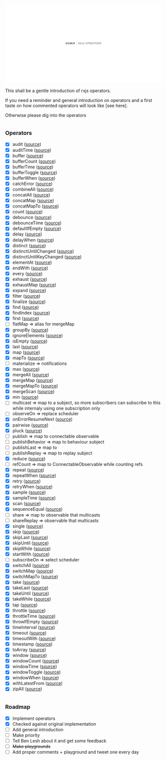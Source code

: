 ![Cover image](./cover.png)

This shall be a gentle introduction of rxjs operators.

If you need a reminder and general introduction on operators and a first taste on how commented operators will look like [see here].

Otherwise please dig into the operators

## <sub>Operators</sub>

- [x] audit ([source](https://rxjs-dev.firebaseapp.com/api/operators/audit))
- [x] auditTime ([source](https://rxjs-dev.firebaseapp.com/api/operators/auditTime))
- [x] buffer ([source](https://rxjs-dev.firebaseapp.com/api/operators/buffer))
- [x] bufferCount ([source](https://rxjs-dev.firebaseapp.com/api/operators/bufferCount))
- [x] bufferTime ([source](https://rxjs-dev.firebaseapp.com/api/operators/bufferTime))
- [x] bufferToggle ([source](https://rxjs-dev.firebaseapp.com/api/operators/bufferToggle))
- [x] bufferWhen ([source](https://rxjs-dev.firebaseapp.com/api/operators/bufferWhen))
- [x] catchError ([source](https://rxjs-dev.firebaseapp.com/api/operators/catchError))
- [x] combineAll ([source](https://rxjs-dev.firebaseapp.com/api/operators/combineAll))
- [x] concatAll ([source](https://rxjs-dev.firebaseapp.com/api/operators/concatAll))
- [x] concatMap ([source](https://rxjs-dev.firebaseapp.com/api/operators/concatMap))
- [x] concatMapTo ([source](https://rxjs-dev.firebaseapp.com/api/operators/concatMapTo))
- [x] count ([source](https://rxjs-dev.firebaseapp.com/api/operators/count))
- [x] debounce ([source](https://rxjs-dev.firebaseapp.com/api/operators/debounce))
- [x] debounceTime ([source](https://rxjs-dev.firebaseapp.com/api/operators/debounceTime))
- [x] defaultIfEmpty ([source](https://rxjs-dev.firebaseapp.com/api/operators/defaultIfEmpty))
- [x] delay ([source](https://rxjs-dev.firebaseapp.com/api/operators/delay))
- [x] delayWhen ([source](https://rxjs-dev.firebaseapp.com/api/operators/delayWhen))
- [x] distinct ([source](https://rxjs-dev.firebaseapp.com/api/operators/distinct))
- [x] distinctUntilChanged ([source](https://rxjs-dev.firebaseapp.com/api/operators/distinctUntilChanged))
- [x] distinctUntilKeyChanged ([source](https://rxjs-dev.firebaseapp.com/api/operators/distinctUntilKeyChanged))
- [x] elementAt ([source](https://rxjs-dev.firebaseapp.com/api/operators/elementAt))
- [x] endWith ([source](https://rxjs-dev.firebaseapp.com/api/operators/endWith))
- [x] every ([source](https://rxjs-dev.firebaseapp.com/api/operators/every))
- [x] exhaust ([source](https://rxjs-dev.firebaseapp.com/api/operators/exhaust))
- [x] exhaustMap ([source](https://rxjs-dev.firebaseapp.com/api/operators/exhaustMap))
- [x] expand ([source](https://rxjs-dev.firebaseapp.com/api/operators/expand))
- [x] filter ([source](https://rxjs-dev.firebaseapp.com/api/operators/filter))
- [x] finalize ([source](https://rxjs-dev.firebaseapp.com/api/operators/finalize))
- [x] find ([source](https://rxjs-dev.firebaseapp.com/api/operators/find))
- [x] findIndex ([source](https://rxjs-dev.firebaseapp.com/api/operators/findIndex))
- [x] first ([source](https://rxjs-dev.firebaseapp.com/api/operators/first))
- [ ] flatMap => alias for mergeMap
- [x] groupBy ([source](https://rxjs-dev.firebaseapp.com/api/operators/groupBy))
- [x] ignoreElements ([source](https://rxjs-dev.firebaseapp.com/api/operators/ignoreElements))
- [x] isEmpty ([source](https://rxjs-dev.firebaseapp.com/api/operators/isEmpty))
- [x] last ([source](https://rxjs-dev.firebaseapp.com/api/operators/last))
- [x] map ([source](https://rxjs-dev.firebaseapp.com/api/operators/map))
- [x] mapTo ([source](https://rxjs-dev.firebaseapp.com/api/operators/mapTo))
- [ ] materialize => notifications
- [x] max ([source](https://rxjs-dev.firebaseapp.com/api/operators/max))
- [x] mergeAll ([source](https://rxjs-dev.firebaseapp.com/api/operators/mergeAll))
- [x] mergeMap ([source](https://rxjs-dev.firebaseapp.com/api/operators/mergeMap))
- [x] mergeMapTo ([source](https://rxjs-dev.firebaseapp.com/api/operators/mergeMapTo))
- [x] mergeScan ([source](https://rxjs-dev.firebaseapp.com/api/operators/mergeScan))
- [x] min ([source](https://rxjs-dev.firebaseapp.com/api/operators/min))
- [ ] multicast => map to a subject, so more subscribers can subscribe to this while internaly using one subscription only
- [ ] observeOn => replace scheduler
- [x] onErrorResumeNext ([source](https://rxjs-dev.firebaseapp.com/api/operators/onErrorResumeNext))
- [x] pairwise ([source](https://rxjs-dev.firebaseapp.com/api/operators/pairwise))
- [x] pluck ([source](https://rxjs-dev.firebaseapp.com/api/operators/pluck))
- [ ] publish => map to connectable observable
- [ ] publishBehavior => map to behaviour subject
- [ ] publishLast => map to
- [ ] publishReplay => map to replay subject
- [x] reduce ([source](https://rxjs-dev.firebaseapp.com/api/operators/reduce))
- [ ] refCount => map to ConnectableObservable while counting refs
- [x] repeat ([source](https://rxjs-dev.firebaseapp.com/api/operators/repeat))
- [x] repeatWhen ([source](https://rxjs-dev.firebaseapp.com/api/operators/repeatWhen))
- [x] retry ([source](https://rxjs-dev.firebaseapp.com/api/operators/retry))
- [x] retryWhen ([source](https://rxjs-dev.firebaseapp.com/api/operators/retryWhen))
- [x] sample ([source](https://rxjs-dev.firebaseapp.com/api/operators/sample))
- [x] sampleTime ([source](https://rxjs-dev.firebaseapp.com/api/operators/sampleTime))
- [x] scan ([source](https://rxjs-dev.firebaseapp.com/api/operators/scan))
- [x] sequenceEqual ([source](https://rxjs-dev.firebaseapp.com/api/operators/sequenceEqual))
- [ ] share => map to observable that multicasts
- [ ] shareReplay => observable that multicasts
- [x] single ([source](https://rxjs-dev.firebaseapp.com/api/operators/single))
- [x] skip ([source](https://rxjs-dev.firebaseapp.com/api/operators/skip))
- [x] skipLast ([source](https://rxjs-dev.firebaseapp.com/api/operators/skipLast))
- [x] skipUntil ([source](https://rxjs-dev.firebaseapp.com/api/operators/skipUntil))
- [x] skipWhile ([source](https://rxjs-dev.firebaseapp.com/api/operators/skipWhile))
- [x] startWith ([source](https://rxjs-dev.firebaseapp.com/api/operators/startWith))
- [ ] subscribeOn => select scheduler
- [x] switchAll ([source](https://rxjs-dev.firebaseapp.com/api/operators/switchAll))
- [x] switchMap ([source](https://rxjs-dev.firebaseapp.com/api/operators/switchMap))
- [x] switchMapTo ([source](https://rxjs-dev.firebaseapp.com/api/operators/switchMapTo))
- [x] take ([source](https://rxjs-dev.firebaseapp.com/api/operators/take))
- [x] takeLast ([source](https://rxjs-dev.firebaseapp.com/api/operators/takeLast))
- [x] takeUntil ([source](https://rxjs-dev.firebaseapp.com/api/operators/takeUntil))
- [x] takeWhile ([source](https://rxjs-dev.firebaseapp.com/api/operators/takeWhile))
- [x] tap ([source](https://rxjs-dev.firebaseapp.com/api/operators/tap))
- [x] throttle ([source](https://rxjs-dev.firebaseapp.com/api/operators/throttle))
- [x] throttleTime ([source](https://rxjs-dev.firebaseapp.com/api/operators/throttleTime))
- [x] throwIfEmpty ([source](https://rxjs-dev.firebaseapp.com/api/operators/throwIfEmpty))
- [x] timeInterval ([source](https://rxjs-dev.firebaseapp.com/api/operators/timeInterval))
- [x] timeout ([source](https://rxjs-dev.firebaseapp.com/api/operators/timeout))
- [x] timeoutWith ([source](https://rxjs-dev.firebaseapp.com/api/operators/timeoutWith))
- [x] timestamp ([source](https://rxjs-dev.firebaseapp.com/api/operators/timestamp))
- [x] toArray ([source](https://rxjs-dev.firebaseapp.com/api/operators/toArray))
- [x] window ([source](https://rxjs-dev.firebaseapp.com/api/operators/window))
- [x] windowCount ([source](https://rxjs-dev.firebaseapp.com/api/operators/windowCount))
- [x] windowTime ([source](https://rxjs-dev.firebaseapp.com/api/operators/windowTime))
- [x] windowToggle ([source](https://rxjs-dev.firebaseapp.com/api/operators/windowToggle))
- [x] windowWhen ([source](https://rxjs-dev.firebaseapp.com/api/operators/windowWhen))
- [x] withLatestFrom ([source](https://rxjs-dev.firebaseapp.com/api/operators/withLatestFrom))
- [x] zipAll ([source](https://rxjs-dev.firebaseapp.com/api/operators/zipAll))

## <sub>Roadmap</sub>

- [x] Implement operators
- [x] Checked against original implementation
- [ ] Add general introduction
- [ ] Make priority
- [ ] Tell Ben Lesh about it and get some feedback
- [ ] ~~Make playgrounds~~
- [ ] Add proper comments + playground and tweet one every day
